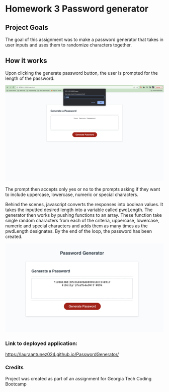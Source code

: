 # Homework 3 Password generator

## Project Goals

The goal of this assignment was to make a password generator that takes in user inputs and uses them to randomize characters together. 

## How it works

Upon clicking the generate password button, the user is prompted for the length of the password. 


![Password Generator starting screen after generate password is clicked](./Assets/Images/image-1.png)

The prompt then accepts only yes or no to the prompts asking if they want to include uppercase, lowercase, numeric or special characters. 

Behind the scenes, javascript converts the responses into boolean values. It takes the inputted desired length into a variable called pwdLength. The generator then works by pushing functions to an array. These function take single random characters from each of the criteria, uppercase, lowercase, numeric and special characters and adds them as many times as the pwdLength designates. By the end of the loop, the password has been created.


![Password generator after generating password](Assets/Images/Image-2.png)



 




### Link to deployed application:

https://lauraantunez024.github.io/PasswordGenerator/

### Credits 

Project was created as part of an assignment for Georgia Tech Coding Bootcamp
